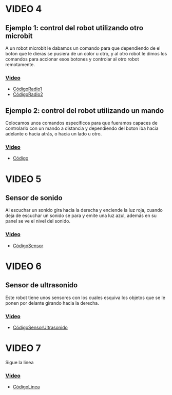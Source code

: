 # VIDEO 4
## Ejemplo 1: control del robot utilizando otro microbit
A un robot microbit le dabamos un comando para que dependiendo de el boton que le dieras se pusiera de un color u otro, y al otro robot le dimos los comandos para accionar esos botones y controlar al otro robot remotamente.
### [Video](https://youtube.com/shorts/O4x1_YdIR9o?feature=share)
- [CódigoRadio1](microbit-Radio1.hex)
- [CódigoRadio2](microbit-Radio2.hex)
## Ejemplo 2: control del robot utilizando un mando
Colocamos unos comandos específicos para que fueramos capaces de controlarlo con un mando a distancia y dependiendo del boton iba hacia adelante o hacia atrás, o hacia un lado u otro.
### [Video](https://www.youtube.com/shorts/SO06RnsOGdo)
- [Código](microbit-mandoo.hex)
# VIDEO 5
## Sensor de sonido
Al escuchar un sonido gira hacia la derecha y enciende la luz roja, cuando deja de escuchar un sonido se para y emite una luz azul, además en su panel se ve el nivel del sonido.
### [Video](https://youtube.com/shorts/lFjY8JYX4jg?feature=share)
- [CódigoSensor](microbit-sensor.hex)
# VIDEO 6
## Sensor de ultrasonido
Este robot tiene unos sensores con los cuales esquiva los objetos que se le ponen por delante girando hacia la derecha.
### [Video](https://youtube.com/shorts/f3GtBt11KOA?feature=share)
- [CódigoSensorUltrasonido](microbit-us.hex)
# VIDEO 7
Sigue la linea
### [Video](https://youtube.com/shorts/QLEFDHij14I?feature=share)
- [CódigoLinea](microbit-linea.hex)
